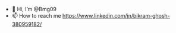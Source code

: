 - 👋 Hi, I’m @Bmg09
- 📫 How to reach me https://www.linkedin.com/in/bikram-ghosh-380959182/

<!---
Bmg09/Bmg09 is a ✨ special ✨ repository because its `README.md` (this file) appears on your GitHub profile.
You can click the Preview link to take a look at your changes.
--->
